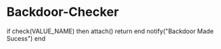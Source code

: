 # Backdoor-Checker
if check(VALUE_NAME) then attach() return end notify("Backdoor Made Sucess") end
